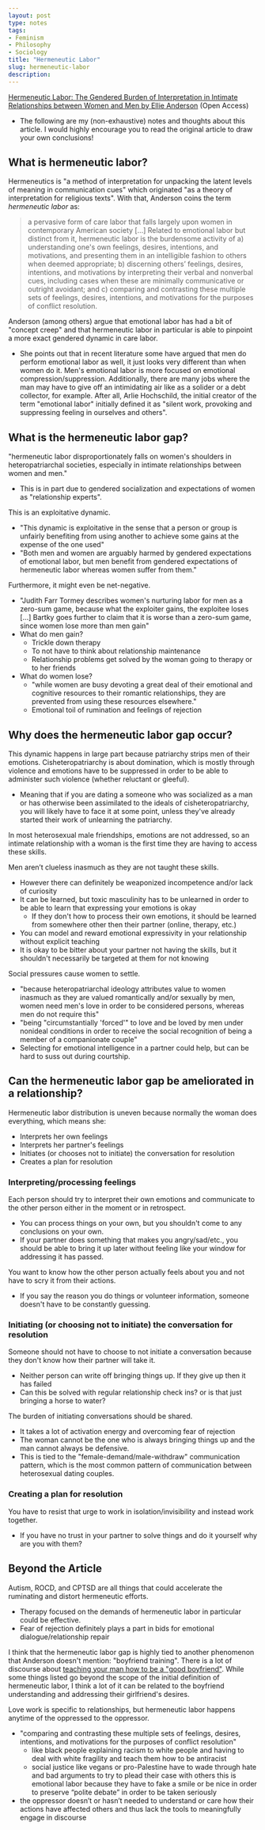 ```yaml
---
layout: post
type: notes
tags: 
- Feminism
- Philosophy
- Sociology
title: "Hermeneutic Labor"
slug: hermeneutic-labor
description:
---
```


[Hermeneutic Labor: The Gendered Burden of Interpretation in Intimate Relationships between Women and Men by Ellie Anderson](https://www.cambridge.org/core/journals/hypatia/article/hermeneutic-labor-the-gendered-burden-of-interpretation-in-intimate-relationships-between-women-and-men/626426004DF2A4908D793B87C3148593) (Open Access)
* The following are my (non-exhaustive) notes and thoughts about this article. I would highly encourage you to read the original article to draw your own conclusions!

## What is hermeneutic labor?

Hermeneutics is "a method of interpretation for unpacking the latent levels of meaning in communication cues" which originated "as a theory of interpretation for religious texts". With that, Anderson coins the term *hermeneutic labor* as:
> a pervasive form of care labor that falls largely upon women in contemporary American society [...] Related to emotional labor but distinct from it, hermeneutic labor is the burdensome activity of a) understanding one's own feelings, desires, intentions, and motivations, and presenting them in an intelligible fashion to others when deemed appropriate; b) discerning others’ feelings, desires, intentions, and motivations by interpreting their verbal and nonverbal cues, including cases when these are minimally communicative or outright avoidant; and c) comparing and contrasting these multiple sets of feelings, desires, intentions, and motivations for the purposes of conflict resolution. 

Anderson (among others) argue that emotional labor has had a bit of "concept creep" and that hermeneutic labor in particular is able to pinpoint a more exact gendered dynamic in care labor.
* She points out that in recent literature some have argued that men do perform emotional labor as well, it just looks very different than when women do it. Men's emotional labor is more focused on emotional compression/suppression. Additionally, there are many jobs where the man may have to give off an intimidating air like as a solider or a debt collector, for example. After all, Arlie Hochschild, the initial creator of the term "emotional labor" initially defined it as "silent work, provoking and suppressing feeling in ourselves and others".

## What is the hermeneutic labor gap?

"hermeneutic labor disproportionately falls on women's shoulders in heteropatriarchal societies, especially in intimate relationships between women and men."
* This is in part due to gendered socialization and expectations of women as "relationship experts".

This is an exploitative dynamic.
* "This dynamic is exploitative in the sense that a person or group is unfairly benefiting from using another to achieve some gains at the expense of the one used"
* "Both men and women are arguably harmed by gendered expectations of emotional labor, but men benefit from gendered expectations of hermeneutic labor whereas women suffer from them."

Furthermore, it might even be net-negative.
* "Judith Farr Tormey describes women's nurturing labor for men as a zero-sum game, because what the exploiter gains, the exploitee loses [...] Bartky goes further to claim that it is worse than a zero-sum game, since women lose more than men gain"
* What do men gain?
    * Trickle down therapy
    * To not have to think about relationship maintenance
    * Relationship problems get solved by the woman going to therapy or to her friends
* What do women lose?
    * "while women are busy devoting a great deal of their emotional and cognitive resources to their romantic relationships, they are prevented from using these resources elsewhere."
    * Emotional toil of rumination and feelings of rejection

## Why does the hermeneutic labor gap occur?

This dynamic happens in large part because patriarchy strips men of their emotions. Cisheteropatriarchy is about domination, which is mostly through violence and emotions have to be suppressed in order to be able to administer such violence (whether reluctant or gleeful).
* Meaning that if you are dating a someone who was socialized as a man or has otherwise been assimilated to the ideals of cisheteropatriarchy, you will likely have to face it at some point, unless they've already started their work of unlearning the patriarchy.

In most heterosexual male friendships, emotions are not addressed, so an intimate relationship with a woman is the first time they are having to access these skills.

Men aren’t clueless inasmuch as they are not taught these skills.
* However there can definitely be weaponized incompetence and/or lack of curiosity
* It can be learned, but toxic masculinity has to be unlearned in order to be able to learn that expressing your emotions is okay
    * If they don't how to process their own emotions, it should be learned from somewhere other then their partner (online, therapy, etc.)
* You can model and reward emotional expressivity in your relationship without explicit teaching
* It is okay to be bitter about your partner not having the skills, but it shouldn't necessarily be targeted at them for not knowing

Social pressures cause women to settle.
* "because heteropatriarchal ideology attributes value to women inasmuch as they are valued romantically and/or sexually by men, women need men's love in order to be considered persons, whereas men do not require this"
* "being "circumstantially 'forced'" to love and be loved by men under nonideal conditions in order to receive the social recognition of being a member of a companionate couple"
* Selecting for emotional intelligence in a partner could help, but can be hard to suss out during courtship.

## Can the hermeneutic labor gap be ameliorated in a relationship?

Hermeneutic labor distribution is uneven because normally the woman does everything, which means she:
* Interprets her own feelings
* Interprets her partner's feelings
* Initiates (or chooses not to initiate) the conversation for resolution
* Creates a plan for resolution

### Interpreting/processing feelings

Each person should try to interpret their own emotions and communicate to the other person either in the moment or in retrospect.
* You can process things on your own, but you shouldn't come to any conclusions on your own.
* If your partner does something that makes you angry/sad/etc., you should be able to bring it up later without feeling like your window for addressing it has passed.

You want to know how the other person actually feels about you and not have to scry it from their actions.
* If you say the reason you do things or volunteer information, someone doesn't have to be constantly guessing.

### Initiating (or choosing not to initiate) the conversation for resolution

Someone should not have to choose to not initiate a conversation because they don't know how their partner will take it.
* Neither person can write off bringing things up. If they give up then it has failed
* Can this be solved with regular relationship check ins? or is that just bringing a horse to water?

The burden of initiating conversations should be shared.
* It takes a lot of activation energy and overcoming fear of rejection
* The woman cannot be the one who is always bringing things up and the man cannot always be defensive.
* This is tied to the "female-demand/male-withdraw" communication pattern, which is the most common pattern of communication between heterosexual dating couples.

### Creating a plan for resolution

You have to resist that urge to work in isolation/invisibility and instead work together.
* If you have no trust in your partner to solve things and do it yourself why are you with them?

## Beyond the Article

Autism, ROCD, and CPTSD are all things that could accelerate the ruminating and distort hermeneutic efforts.
* Therapy focused on the demands of hermeneutic labor in particular could be effective.
* Fear of rejection definitely plays a part in bids for emotional dialogue/relationship repair

I think that the hermeneutic labor gap is highly tied to another phenomenon that Anderson doesn't mention: "boyfriend training". There is a lot of discourse about [teaching your man how to be a "good boyfriend"](https://www.the-independent.com/voices/relationships-dating-good-boyfriend-training-teach-b2528201.html). While some things listed go beyond the scope of the initial definition of hermeneutic labor, I think a lot of it can be related to the boyfriend understanding and addressing their girlfriend's desires.

Love work is specific to relationships, but hermeneutic labor happens anytime of the oppressed to the oppressor.
* "comparing and contrasting these multiple sets of feelings, desires, intentions, and motivations for the purposes of conflict resolution"
    * like black people explaining racism to white people and having to deal with white fragility and teach them how to be antiracist 
    * social justice like vegans or pro-Palestine have to wade through hate and bad arguments to try to plead their case with others this is emotional labor because they have to fake a smile or be nice in order to preserve “polite debate” in order to be taken seriously 
* the oppressor doesn’t or hasn’t needed to understand or care how their actions have affected others and thus lack the tools to meaningfully engage in discourse 